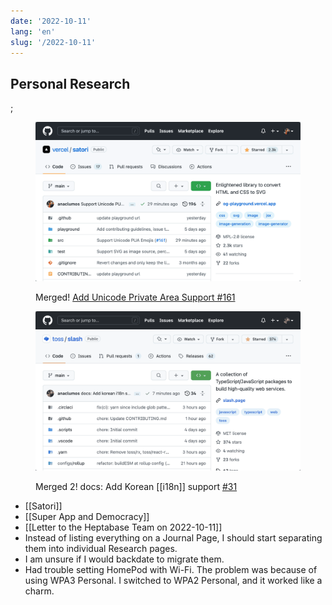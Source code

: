 ```yaml
---
date: '2022-10-11'
lang: 'en'
slug: '/2022-10-11'
---
```


## Personal Research

;

<Horizontal>

<figure>

![ALT: Add Unicode Private Area Support #161 Merged](../assets/CD80BA.png)

<figcaption>

Merged! [Add Unicode Private Area Support #161](https://github.com/vercel/satori/pull/161)

</figcaption>
</figure>

<figure>

![ALT: docs: Add Korean i18n support #31](../assets/A1EC65.png)

<figcaption>

Merged 2! docs: Add Korean [[i18n]] support [#31](https://github.com/toss/slash/pull/31)

</figcaption>
</figure>
</Horizontal>

- [[Satori]]
- [[Super App and Democracy]]
- [[Letter to the Heptabase Team on 2022-10-11]]
- Instead of listing everything on a Journal Page, I should start separating them into individual Research pages.
- I am unsure if I would backdate to migrate them.
- Had trouble setting HomePod with Wi-Fi. The problem was because of using WPA3 Personal. I switched to WPA2 Personal, and it worked like a charm.
